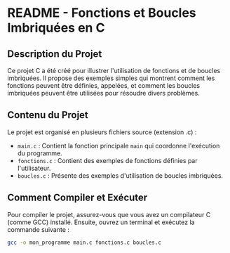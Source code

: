 # README - Fonctions et Boucles Imbriquées en C

## Description du Projet

Ce projet C a été créé pour illustrer l'utilisation de fonctions et de boucles imbriquées. Il propose des exemples simples qui montrent comment les fonctions peuvent être définies, appelées, et comment les boucles imbriquées peuvent être utilisées pour résoudre divers problèmes.

## Contenu du Projet

Le projet est organisé en plusieurs fichiers source (extension .c) :

- `main.c` : Contient la fonction principale `main` qui coordonne l'exécution du programme.
- `fonctions.c` : Contient des exemples de fonctions définies par l'utilisateur.
- `boucles.c` : Présente des exemples d'utilisation de boucles imbriquées.

## Comment Compiler et Exécuter

Pour compiler le projet, assurez-vous que vous avez un compilateur C (comme GCC) installé. Ensuite, ouvrez un terminal et exécutez la commande suivante :

```bash
gcc -o mon_programme main.c fonctions.c boucles.c
